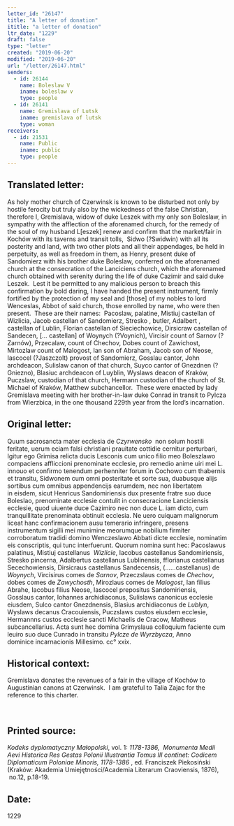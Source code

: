 ```yaml
---
letter_id: "26147"
title: "A letter of donation"
ititle: "a letter of donation"
ltr_date: "1229"
draft: false
type: "letter"
created: "2019-06-20"
modified: "2019-06-20"
url: "/letter/26147.html"
senders:
  - id: 26144
    name: Boleslaw V
    iname: boleslaw v
    type: people
  - id: 26141
    name: Gremislava of Lutsk
    iname: gremislava of lutsk
    type: woman
receivers:
  - id: 21531
    name: Public
    iname: public
    type: people
---
```

<h2> Translated letter:</h2><p>As holy mother church of Czerwinsk is known to be disturbed not only by hostile ferocity but truly also by the wickedness of the false Christian, therefore I, Gremislava, widow of duke Leszek with my only son Boleslaw, in sympathy with the afflection of the aforenamed church, for the remedy of the soul of my husband L[eszek] renew and confirm that the market/fair in Kochów with its taverns and transit tolls, &nbsp;Sidwo (?Swidwin) with all its posterity and land, with two other plots and all their appendages, be held in perpetuity, as well as freedom in them, as Henry, present duke of Sandomierz with his brother duke Boleslaw, conferred on the aforenamed church at the consecration of the Lanciciens church, which the aforenamed church obtained with serenity during the life of duke Cazimir and said duke Leszek.&nbsp; Lest it be permitted to any malicious person to breach this confirmation by bold daring, I have handed the present instrument, firmly fortified by the protection of my seal and [those] of my nobles to lord Wenceslas, Abbot of said church, those enrolled by name, who were then present.&nbsp; These are their names:&nbsp; Pacoslaw, palatine, Mistiuj castellan of Wizlicia, Jacob castellan of Sandomierz, Stresko , butler, Adalbert , castellan of Lublin, Florian castellan of Sieciechowice, Dirsicraw castellan of Sandecen, [… castellan] of Woynych (?Voynich), Vircisir count of Sarnov (?Zarnów), Przecalaw, count of Chechov, Dobes count of Zawichost, Mirtozlaw count of Malogost, Ian son of Abraham, Jacob son of Neose, Iascocel (?Jaszczolt) provost of Sandomierz, Gosslau cantor, John archdeacon, Sulislaw canon of that church, Suyco cantor of Gnezdnen (?Gniezno), Blasiuc archdeacon of Luyblin, Wyslaws deacon of Kraków, Puczslaw, custodian of that church, Hermann custodian of the church of St. Michael of Kraków, Matthew subchancellor.&nbsp; These were enacted by lady Gremislava meeting with her brother-in-law duke Conrad in transit to Pylcza from Wierzbica, in the one thousand 229th year from the lord’s incarnation.</p><h2 class="mt-4"> Original letter:</h2><p>Quum sacrosancta mater ecclesia de <i>Czyrwensko</i> &nbsp;non solum hostili feritate, uerum&nbsp;eciam falsi christiani prauitate cottidie cernitur perturbari, Igitur ego Grimisa relicta ducis&nbsp;Lesconis cum unico filio meo Boleszlawo compaciens affliccioni prenominate ecclesie,&nbsp;pro remedio anime uiri mei L. innouo et confirmo tenendum perhenniter forum in&nbsp;Cochowo cum thabernis et transitu, Sidwonem cum omni posteritate et sorte sua,&nbsp;duabusque alijs sortibus cum omnibus appendencijs earumdem, nec non libertatem in&nbsp;eisdem, sicut Henricus Sandomiriensis dux presente fratre suo duce Boleslao, prenominate&nbsp;<span style="background-color: transparent;">ecclesie contulit in consecracione Lanciciensis ecclesie, quod uiuente duce&nbsp;</span>Cazimiro nec non duce L. iam dicto, cum tranquillitate prenominata obtinuit ecclesia. Ne&nbsp;uero cuiquam malignorum liceat hanc confirmacionem ausu temerario infringere, presens instrumentum sigilli mei munimine meorumque nobilium firmiter corroboratum tradidi domino Wenczeslawo Abbati dicte ecclesie, nominatim eis conscriptis, qui tunc interfuerunt. Quorum nomina sunt hec: Pacoslawus palatinus, Mistiuj castellanus&nbsp; <i>Wizlicie</i>, Iacobus castellanus Sandomiriensis, Stresko pincerna, Adalbertus castellanus Lublinensis, fflorianus castellanus Secechowiensis, Dirsicraus castellanus&nbsp;Sandecensis, (......castellanus) de <i>Woynych</i>, Vircisirus comes de <i>Sarnov</i>, Przeczslaus&nbsp;comes de <i>Chechov</i>, dobes comes de <i>Zawychosth</i>, Mirozlaus comes de <i>Malogost</i>, Ian&nbsp;filius Abrahe, Iacobus filius Neose, Iascocel prepositus Sandomiriensis, Gosslaus&nbsp;cantor, Iohannes archidiaconus, Sulislaws canonicus ecclesie eiusdem, Sulco cantor&nbsp;Gnezdnensis, Blasius archidiaconus de <i>Lublyn</i>, Wyslaws decanus Cracouiensis,&nbsp;<span style="background-color: transparent;">Puczslaws custos eiusdem ecclesie, Hermannns custos ecclesie sancti Michaelis de&nbsp;</span>Cracow, Matheus subcancellarius. Acta sunt hec domina Grimyslaua colloquium&nbsp;faciente cum leuiro suo duce Cunrado in transitu <i>Pylcze de Wyrzbycza</i>, Anno dominice&nbsp;incarnacionis Millesimo. cc° xxix.</p><h2 class="mt-4"> Historical context:</h2><p>Gremislava donates the revenues of a fair in&nbsp;the village of Kochów to Augustinian canons at Czerwinsk.&nbsp; I&nbsp;am grateful to Talia Zajac for the reference to this charter.</p><p>&nbsp;</p><p></p><h2 class="mt-4"> Printed source:</h2><p><i>Kodeks dyplomatyczny Małopolski</i>, vol. 1: <i>1178-1386, </i>&nbsp;<i>Monumenta Medii Aevi Historica Res Gestas Polonii Illustrantia Tomus III continet: Codicem Diplomaticum Poloniae Minoris, 1178-1386</i> , ed. Franciszek Piekosiński (Kraków: Akademia Umiejętności/Academia Literarum Craoviensis, 1876), &nbsp;no.12, p.18-19.&nbsp;</p><h2 class="mt-4"> Date:</h2>1229